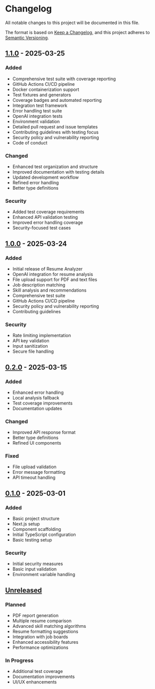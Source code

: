 # Changelog

All notable changes to this project will be documented in this file.

The format is based on [Keep a Changelog](https://keepachangelog.com/en/1.0.0/),
and this project adheres to [Semantic Versioning](https://semver.org/spec/v2.0.0.html).

## [1.1.0] - 2025-03-25

### Added
- Comprehensive test suite with coverage reporting
- GitHub Actions CI/CD pipeline
- Docker containerization support
- Test fixtures and generators
- Coverage badges and automated reporting
- Integration test framework
- Error handling test suite
- OpenAI integration tests
- Environment validation
- Detailed pull request and issue templates
- Contributing guidelines with testing focus
- Security policy and vulnerability reporting
- Code of conduct

### Changed
- Enhanced test organization and structure
- Improved documentation with testing details
- Updated development workflow
- Refined error handling
- Better type definitions

### Security
- Added test coverage requirements
- Enhanced API validation testing
- Improved error handling coverage
- Security-focused test cases

## [1.0.0] - 2025-03-24

### Added
- Initial release of Resume Analyzer
- OpenAI integration for resume analysis
- File upload support for PDF and text files
- Job description matching
- Skill analysis and recommendations
- Comprehensive test suite
- GitHub Actions CI/CD pipeline
- Security policy and vulnerability reporting
- Contributing guidelines

### Security
- Rate limiting implementation
- API key validation
- Input sanitization
- Secure file handling

## [0.2.0] - 2025-03-15

### Added
- Enhanced error handling
- Local analysis fallback
- Test coverage improvements
- Documentation updates

### Changed
- Improved API response format
- Better type definitions
- Refined UI components

### Fixed
- File upload validation
- Error message formatting
- API timeout handling

## [0.1.0] - 2025-03-01

### Added
- Basic project structure
- Next.js setup
- Component scaffolding
- Initial TypeScript configuration
- Basic testing setup

### Security
- Initial security measures
- Basic input validation
- Environment variable handling

## [Unreleased]

### Planned
- PDF report generation
- Multiple resume comparison
- Advanced skill matching algorithms
- Resume formatting suggestions
- Integration with job boards
- Enhanced accessibility features
- Performance optimizations

### In Progress
- Additional test coverage
- Documentation improvements
- UI/UX enhancements

[1.1.0]: https://github.com/yourusername/vibecheckresume/releases/tag/v1.1.0
[1.0.0]: https://github.com/yourusername/vibecheckresume/releases/tag/v1.0.0
[0.2.0]: https://github.com/yourusername/vibecheckresume/releases/tag/v0.2.0
[0.1.0]: https://github.com/yourusername/vibecheckresume/releases/tag/v0.1.0
[Unreleased]: https://github.com/yourusername/vibecheckresume/compare/v1.1.0...HEAD